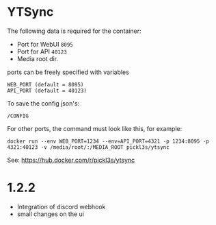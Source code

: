 # YTSync

The following data is required for the container:
* Port for WebUI `8095`
* Port for API `40123`
* Media root dir.

ports can be freely specified with variables
```
WEB_PORT (default = 8095)
API_PORT (default = 40123)
```

To save the config json's:

`/CONFIG`

For other ports, the command must look like this, for example:

`docker run --env WEB_PORT=1234 --env=API_PORT=4321 -p 1234:8095 -p 4321:40123 -v /media/root/:/MEDIA_ROOT pickl3s/ytsync`

See: https://hub.docker.com/r/pickl3s/ytsync


# 1.2.2

* Integration of discord webhook
* small changes on the ui
